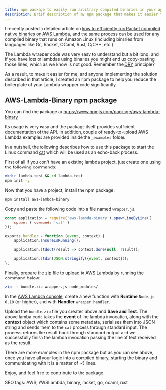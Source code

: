 ```yaml
---
title: npm package to easily run arbitrary compiled binaries in your applications or AWS Lambda
description: Brief description of my npm package that makes it easier to run compiled binaries on AWS Lambda or in your server applications.
---
```


I recently posted a detailed article on [how to efficiently run Racket compiled native binaries on AWS Lambda](/articles/aws-lambda-meets-racket/), and the same process can be used for any compiled binary that runs on Amazon Linux (including binaries from languages like Go, Racket, OCaml, Rust, C/C++, etc.).

The Lambda wrapper code was very easy to understand but a bit long, and if you have lots of lambdas using binaries you might end up copy-pasting those lines, which as we know is not good. Remember the [DRY](https://en.wikipedia.org/wiki/Don%27t_repeat_yourself) principle?

As a result, to make it easier for me, and anyone implementing the solution described in that article, I created an npm package to help you reduce the boilerplate of your Lambda wrapper code significantly.

## AWS-Lambda-Binary npm package

You can find the package at https://www.npmjs.com/package/aws-lambda-binary

Its usage is very easy and the package itself provides sufficient documentation of the API. In addition, couple of ready-to-upload AWS Lambda examples are provided inside the ```_examples``` folder.

In a nutshell, the following describes how to use this package to start the Linux command [cat](https://ss64.com/bash/cat.html) which will be used as an echo-back process.

First of all if you don't have an existing lambda project, just create one using the following commands:

```bash
mkdir lambda-test && cd lambda-test
npm init -y
```

Now that you have a project, install the npm package:

```bash
npm install aws-lambda-binary
```

Copy and paste the following code into a file named ```wrapper.js```.

```javascript
const application = require('aws-lambda-binary').spawnLineByLine({
    spawn: { command: 'cat' }
});

exports.handler = function (event, context) {
    application.ensureIsRunning();

    application.stdout(result => context.done(null, result));

    application.stdin(JSON.stringify({event, context}));
};
```

Finally, prepare the zip file to upload to AWS Lambda by running the command below:

```bash
zip -r bundle.zip wrapper.js node_modules/
```

In the [AWS Lambda console](https://console.aws.amazon.com/lambda/home), create a new function with **Runtime** ```Node.js 6.10``` (or higher), and with **Handler** ```wrapper.handler```.

Upload the ```bundle.zip``` file you created above and **Save and Test**. The above lamba code takes the **event** of the lambda invocation, along with the **context** object which contains some metadata, serialises them into JSON string and sends them to the ```cat``` process through standard input. The process returns the result back through standard output and we successfully finish the lambda invocation passing the line of text received as the result.

There are more examples in the npm package but as you can see above, once you have all your logic into a compiled binary, starting the binary and communicating with it is a matter of ~5 lines.

Enjoy, and feel free to contribute to the package.

SEO tags: AWS, AWSLambda, binary, racket, go, ocaml, rust
